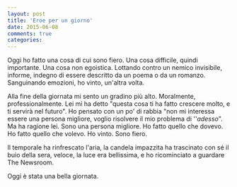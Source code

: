 ```yaml
---
layout: post
title: 'Eroe per un giorno'
date: 2015-06-08
comments: true
categories: 
---
```


Oggi ho fatto una cosa di cui sono fiero. Una cosa difficile, quindi importante. Una cosa non egoistica. Lottando contro un nemico invisibile, informe, indegno di essere descritto da un poema o da un romanzo. Sanguinando emozioni, ho vinto, un'altra volta. 

Alla fine della giornata mi sento un gradino più alto. Moralmente, professionalmente. Lei mi ha detto "questa cosa ti ha fatto crescere molto, e ti servirà nel futuro". Ho pensato con un po' di rabbia "non mi interessa essere una persona migliore, voglio risolvere il mio problema di ''*adesso*". Ma ha ragione lei. Sono una persona migliore. Ho fatto quello che dovevo. Ho fatto quello che volevo. Ho vinto. Sono fiero.

Il temporale ha rinfrescato l'aria, la candela impazzita ha trascinato con sé il buio della sera, veloce, la luce era bellissima, e ho ricominciato a guardare The Newsroom.

Oggi è stata una bella giornata.
